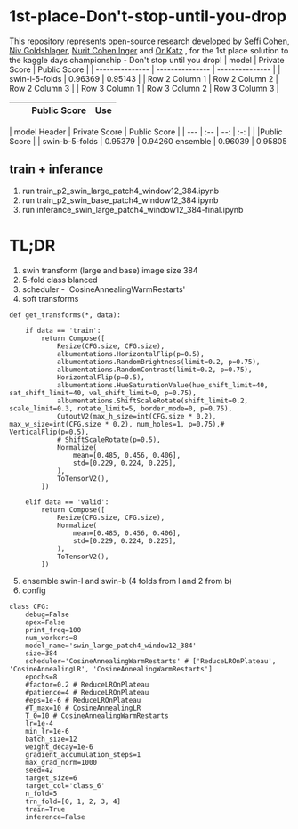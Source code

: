 # 1st-place-Don't-stop-until-you-drop
This repository represents open-source research developed by [Seffi Cohen](https://www.linkedin.com/in/seffi-cohen-11182046/), [Niv Goldshlager](https://www.linkedin.com/in/niv-goldshlager/), [Nurit Cohen Inger](https://www.linkedin.com/in/nurit-cohen-inger-265269b2/) and [Or Katz](https://www.linkedin.com/in/or-katz-9ba885114/) ,  for the 1st place solution to the kaggle days championship - Don't stop until you drop!
| model | Private Score  | Public Score |
| --------------- | --------------- | --------------- |
| swin-l-5-folds | 0.96369 | 0.95143 |
| Row 2 Column 1 | Row 2 Column 2 | Row 2 Column 3 |
| Row 3 Column 1 | Row 3 Column 2 | Row 3 Column 3 |

|  |  | Public Score | Use |
| --- | :-- | --: | :-: |

| model Header | Private Score | Public Score |
| --- | :-- | --: | :-: |
 |  |Public Score 
 |  | 
swin-b-5-folds | 0.95379 | 0.94260
ensemble | 0.96039 | 0.95805

## train + inferance
1. run train_p2_swin_large_patch4_window12_384.ipynb
2. run train_p2_swin_base_patch4_window12_384.ipynb
3. run inferance_swin_large_patch4_window12_384-final.ipynb
# TL;DR

1. swin transform (large and base) image size 384
2. 5-fold class blanced
3. scheduler - 'CosineAnnealingWarmRestarts'
4. soft transforms
```` 
def get_transforms(*, data):
    
    if data == 'train':
        return Compose([
            Resize(CFG.size, CFG.size),
            albumentations.HorizontalFlip(p=0.5),
            albumentations.RandomBrightness(limit=0.2, p=0.75),
            albumentations.RandomContrast(limit=0.2, p=0.75),
            HorizontalFlip(p=0.5),
            albumentations.HueSaturationValue(hue_shift_limit=40, sat_shift_limit=40, val_shift_limit=0, p=0.75),
            albumentations.ShiftScaleRotate(shift_limit=0.2, scale_limit=0.3, rotate_limit=5, border_mode=0, p=0.75),
            CutoutV2(max_h_size=int(CFG.size * 0.2), max_w_size=int(CFG.size * 0.2), num_holes=1, p=0.75),# VerticalFlip(p=0.5),
            # ShiftScaleRotate(p=0.5),
            Normalize(
                mean=[0.485, 0.456, 0.406],
                std=[0.229, 0.224, 0.225],
            ),
            ToTensorV2(),
        ])

    elif data == 'valid':
        return Compose([
            Resize(CFG.size, CFG.size),
            Normalize(
                mean=[0.485, 0.456, 0.406],
                std=[0.229, 0.224, 0.225],
            ),
            ToTensorV2(),
        ])
```` 
5. ensemble swin-l and swin-b (4 folds from l and 2 from b)
6. config
```` 
class CFG:
    debug=False
    apex=False
    print_freq=100
    num_workers=8
    model_name='swin_large_patch4_window12_384'
    size=384
    scheduler='CosineAnnealingWarmRestarts' # ['ReduceLROnPlateau', 'CosineAnnealingLR', 'CosineAnnealingWarmRestarts']
    epochs=8
    #factor=0.2 # ReduceLROnPlateau
    #patience=4 # ReduceLROnPlateau
    #eps=1e-6 # ReduceLROnPlateau
    #T_max=10 # CosineAnnealingLR
    T_0=10 # CosineAnnealingWarmRestarts
    lr=1e-4
    min_lr=1e-6
    batch_size=12
    weight_decay=1e-6
    gradient_accumulation_steps=1
    max_grad_norm=1000
    seed=42
    target_size=6
    target_col='class_6'
    n_fold=5
    trn_fold=[0, 1, 2, 3, 4]
    train=True
    inference=False
```` 



